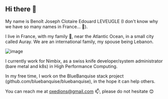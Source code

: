 ## Hi there 👋

My name is Benoît Joseph Clotaire Edouard LEVEUGLE (I don't know why we have so many names in France... 🤔).

I live in France, with my family 🌱, near the Atlantic Ocean, in a small city called Auray. We are an international family, my spouse being Lebanon.

![image](https://github.com/user-attachments/assets/5632ff7e-08f8-48d8-b9b2-452537aa9d1c)

I currently work for Nimbix, as a swiss knife developer/system administrator (bare metal and k8s) in High Performance Computing.

In my free time, I work on the BlueBanquise stack project (github.com/bluebanquise/bluebanquise), in the hope it can help others.

You can reach me at oxedions@gmail.com 📫, please do not hesitate 😊

